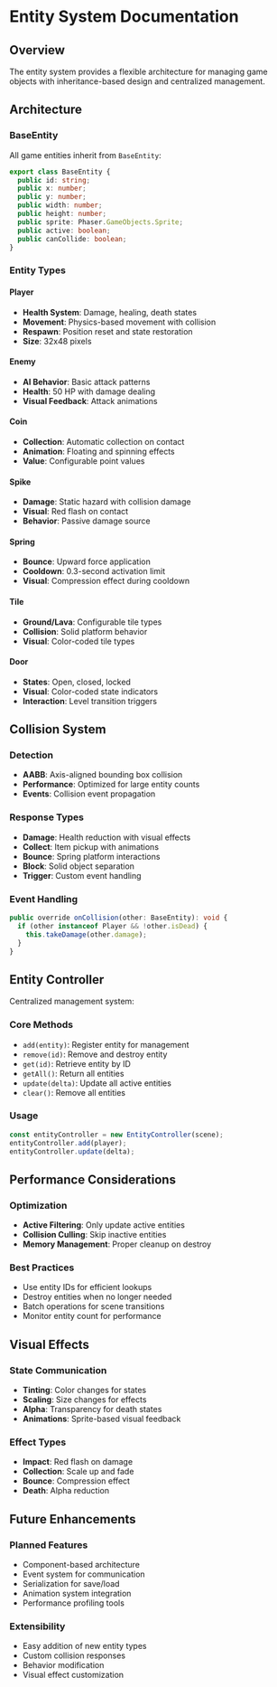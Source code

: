 # Entity System Documentation

## Overview

The entity system provides a flexible architecture for managing game objects with inheritance-based design and centralized management.

## Architecture

### BaseEntity

All game entities inherit from `BaseEntity`:

```typescript
export class BaseEntity {
  public id: string;
  public x: number;
  public y: number;
  public width: number;
  public height: number;
  public sprite: Phaser.GameObjects.Sprite;
  public active: boolean;
  public canCollide: boolean;
}
```

### Entity Types

#### Player
- **Health System**: Damage, healing, death states
- **Movement**: Physics-based movement with collision
- **Respawn**: Position reset and state restoration
- **Size**: 32x48 pixels

#### Enemy
- **AI Behavior**: Basic attack patterns
- **Health**: 50 HP with damage dealing
- **Visual Feedback**: Attack animations

#### Coin
- **Collection**: Automatic collection on contact
- **Animation**: Floating and spinning effects
- **Value**: Configurable point values

#### Spike
- **Damage**: Static hazard with collision damage
- **Visual**: Red flash on contact
- **Behavior**: Passive damage source

#### Spring
- **Bounce**: Upward force application
- **Cooldown**: 0.3-second activation limit
- **Visual**: Compression effect during cooldown

#### Tile
- **Ground/Lava**: Configurable tile types
- **Collision**: Solid platform behavior
- **Visual**: Color-coded tile types

#### Door
- **States**: Open, closed, locked
- **Visual**: Color-coded state indicators
- **Interaction**: Level transition triggers

## Collision System

### Detection
- **AABB**: Axis-aligned bounding box collision
- **Performance**: Optimized for large entity counts
- **Events**: Collision event propagation

### Response Types
- **Damage**: Health reduction with visual effects
- **Collect**: Item pickup with animations
- **Bounce**: Spring platform interactions
- **Block**: Solid object separation
- **Trigger**: Custom event handling

### Event Handling
```typescript
public override onCollision(other: BaseEntity): void {
  if (other instanceof Player && !other.isDead) {
    this.takeDamage(other.damage);
  }
}
```

## Entity Controller

Centralized management system:

### Core Methods
- `add(entity)`: Register entity for management
- `remove(id)`: Remove and destroy entity
- `get(id)`: Retrieve entity by ID
- `getAll()`: Return all entities
- `update(delta)`: Update all active entities
- `clear()`: Remove all entities

### Usage
```typescript
const entityController = new EntityController(scene);
entityController.add(player);
entityController.update(delta);
```

## Performance Considerations

### Optimization
- **Active Filtering**: Only update active entities
- **Collision Culling**: Skip inactive entities
- **Memory Management**: Proper cleanup on destroy

### Best Practices
- Use entity IDs for efficient lookups
- Destroy entities when no longer needed
- Batch operations for scene transitions
- Monitor entity count for performance

## Visual Effects

### State Communication
- **Tinting**: Color changes for states
- **Scaling**: Size changes for effects
- **Alpha**: Transparency for death states
- **Animations**: Sprite-based visual feedback

### Effect Types
- **Impact**: Red flash on damage
- **Collection**: Scale up and fade
- **Bounce**: Compression effect
- **Death**: Alpha reduction

## Future Enhancements

### Planned Features
- Component-based architecture
- Event system for communication
- Serialization for save/load
- Animation system integration
- Performance profiling tools

### Extensibility
- Easy addition of new entity types
- Custom collision responses
- Behavior modification
- Visual effect customization
